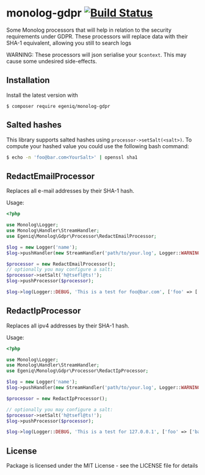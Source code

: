 # monolog-gdpr [![Build Status](https://github.com/egeniq/monolog-gdpr/actions/workflows/ci.yaml/badge.svg?branch=develop)](https://github.com/egeniq/monolog-gdpr/actions/workflows/ci.yaml)
Some Monolog processors that will help in relation to the security requirements under GDPR.
These processors will replace data with their SHA-1 equivalent, allowing you still to search 
logs

WARNING: These processors will json serialise your `$context`. This may cause some undesired side-effects.

## Installation
Install the latest version with

```
$ composer require egeniq/monolog-gdpr
```

## Salted hashes
This library supports salted hashes using `processor->setSalt(<salt>)`. To compute your hashed 
value you could use the following bash command:

```bash
$ echo -n 'foo@bar.com<YourSalt>' | openssl sha1
```

## RedactEmailProcessor
Replaces all e-mail addresses by their SHA-1 hash.

Usage:

```PHP
<?php

use Monolog\Logger;
use Monolog\Handler\StreamHandler;
use Egeniq\Monolog\Gdpr\Processor\RedactEmailProcessor;

$log = new Logger('name');
$log->pushHandler(new StreamHandler('path/to/your.log', Logger::WARNING));

$processor = new RedactEmailProcessor();
// optionally you may configure a salt:
$processor->setSalt('h@tsefl@ts!');
$log->pushProcessor($processor);

$log->log(Logger::DEBUG, 'This is a test for foo@bar.com', ['foo' => ['bar' => 'foo@bar.com']]);
```

## RedactIpProcessor
Replaces all ipv4 addresses by their SHA-1 hash.

Usage:

```PHP
<?php

use Monolog\Logger;
use Monolog\Handler\StreamHandler;
use Egeniq\Monolog\Gdpr\Processor\RedactIpProcessor;

$log = new Logger('name');
$log->pushHandler(new StreamHandler('path/to/your.log', Logger::WARNING));

$processor = new RedactIpProcessor();

// optionally you may configure a salt:
$processor->setSalt('h@tsefl@ts!');
$log->pushProcessor($processor);

$log->log(Logger::DEBUG, 'This is a test for 127.0.0.1', ['foo' => ['bar' => '127.0.0.1']]);
```

## License
Package is licensed under the MIT License - see the LICENSE file for details
